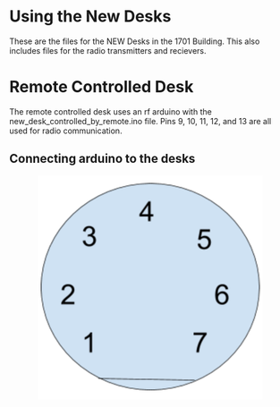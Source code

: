 # Using the New Desks

These are the files for the NEW Desks in the 1701 Building. This also includes files for the radio transmitters and recievers.

# Remote Controlled Desk

The remote controlled desk uses an rf arduino with the new_desk_controlled_by_remote.ino file. Pins 9, 10, 11, 12, and 13 are all used for radio communication.

## Connecting arduino to the desks

<p align="center">
  <img src="Images/Screen Shot 2019-08-13 at 2.49.53 PM.png" height="400" title="Smart Rocking Chair">
</p>
